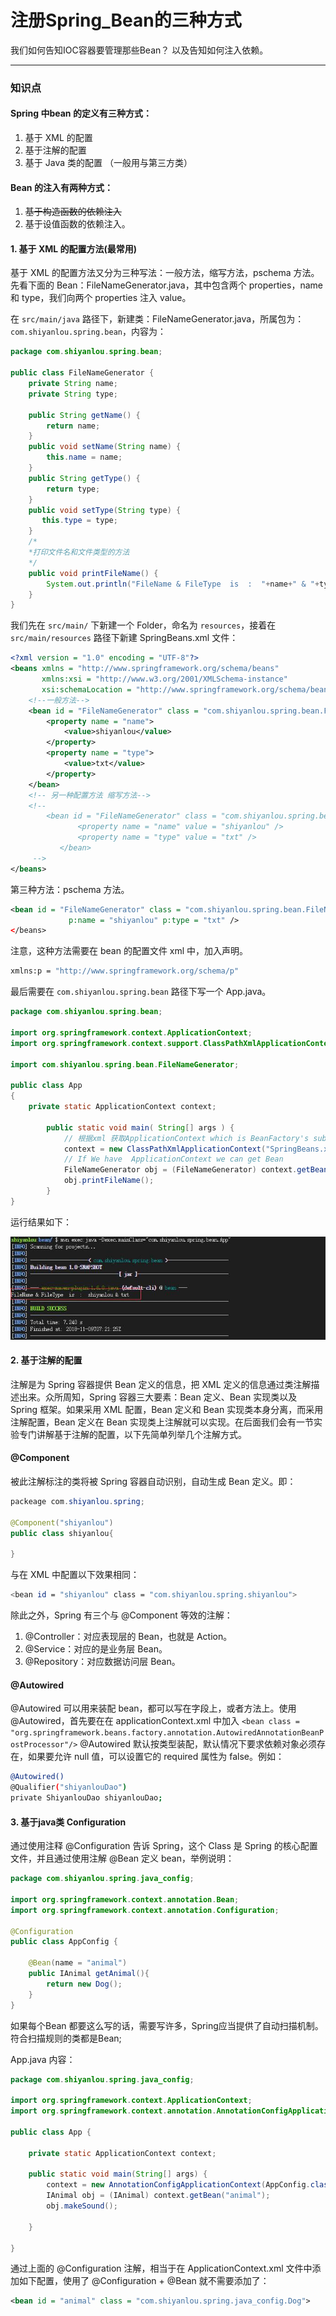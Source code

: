 # 注册Spring_Bean的三种方式

我们如何告知IOC容器要管理那些Bean？ 以及告知如何注入依赖。

----

### 知识点

#### Spring 中bean 的定义有三种方式：

1. 基于 XML 的配置
2. 基于注解的配置
3. 基于 Java 类的配置 （一般用与第三方类）

#### Bean 的注入有两种方式：

1. ~~基于构造函数的依赖注入~~
2. 基于设值函数的依赖注入。



#### 1. 基于 XML 的配置方法(最常用)

基于 XML 的配置方法又分为三种写法：一般方法，缩写方法，pschema 方法。先看下面的 Bean：FileNameGenerator.java，其中包含两个 properties，name 和 type，我们向两个 properties 注入 value。

在 `src/main/java` 路径下，新建类：FileNameGenerator.java，所属包为：`com.shiyanlou.spring.bean`，内容为：

```java
package com.shiyanlou.spring.bean;

public class FileNameGenerator {
    private String name;
    private String type;

    public String getName() {
        return name;
    }
    public void setName(String name) {
        this.name = name;
    }
    public String getType() {
        return type;
    }
    public void setType(String type) {
       this.type = type;
    }
    /*
    *打印文件名和文件类型的方法
    */
    public void printFileName() {
        System.out.println("FileName & FileType  is  :  "+name+" & "+type);
    }
}
```

我们先在 `src/main/` 下新建一个 Folder，命名为 `resources`，接着在 `src/main/resources` 路径下新建 SpringBeans.xml 文件：

```xml
<?xml version = "1.0" encoding = "UTF-8"?>
<beans xmlns = "http://www.springframework.org/schema/beans"
       xmlns:xsi = "http://www.w3.org/2001/XMLSchema-instance"
       xsi:schemaLocation = "http://www.springframework.org/schema/beans http://www.springframework.org/schema/beans/spring-beans.xsd">
    <!--一般方法-->
    <bean id = "FileNameGenerator" class = "com.shiyanlou.spring.bean.FileNameGenerator">
        <property name = "name">
            <value>shiyanlou</value>
        </property>
        <property name = "type">
            <value>txt</value>
        </property>
    </bean>
    <!-- 另一种配置方法 缩写方法-->
    <!--
        <bean id = "FileNameGenerator" class = "com.shiyanlou.spring.bean.FileNameGenerator">
               <property name = "name" value = "shiyanlou" />
               <property name = "type" value = "txt" />
           </bean>
     -->
</beans>
```

第三种方法：pschema 方法。

```xml
<bean id = "FileNameGenerator" class = "com.shiyanlou.spring.bean.FileNameGenerator"
             p:name = "shiyanlou" p:type = "txt" />
</beans>
```

注意，这种方法需要在 bean 的配置文件 xml 中，加入声明。

```bash
xmlns:p = "http://www.springframework.org/schema/p"
```

最后需要在 `com.shiyanlou.spring.bean` 路径下写一个 App.java。

```java
package com.shiyanlou.spring.bean;

import org.springframework.context.ApplicationContext;
import org.springframework.context.support.ClassPathXmlApplicationContext;

import com.shiyanlou.spring.bean.FileNameGenerator;

public class App
{
    private static ApplicationContext context;
	
        public static void main( String[] args ) {
            // 根据xml 获取ApplicationContext which is BeanFactory's subClass. 
            context = new ClassPathXmlApplicationContext("SpringBeans.xml");
            // If We have  ApplicationContext we can get Bean
            FileNameGenerator obj = (FileNameGenerator) context.getBean("FileNameGenerator");
            obj.printFileName();
        }
}
```

运行结果如下：

![pic](1.1_Bean的三种方式.assets/document-uid441493labid8432timestamp1541748103701.png)

#### 2. 基于注解的配置

注解是为 Spring 容器提供 Bean 定义的信息，把 XML 定义的信息通过类注解描述出来。众所周知，Spring 容器三大要素：Bean 定义、Bean 实现类以及 Spring 框架。如果采用 XML 配置，Bean 定义和 Bean 实现类本身分离，而采用注解配置，Bean 定义在 Bean 实现类上注解就可以实现。在后面我们会有一节实验专门讲解基于注解的配置，以下先简单列举几个注解方式。

#### @Component

被此注解标注的类将被 Spring 容器自动识别，自动生成 Bean 定义。即：

```java
packeage com.shiyanlou.spring;

@Component("shiyanlou")
public class shiyanlou{

}
```

与在 XML 中配置以下效果相同：

```bash
<bean id = "shiyanlou" class = "com.shiyanlou.spring.shiyanlou">
```

除此之外，Spring 有三个与 @Component 等效的注解：

1. @Controller：对应表现层的 Bean，也就是 Action。
2. @Service：对应的是业务层 Bean。
3. @Repository：对应数据访问层 Bean。

#### @Autowired  

@Autowired 可以用来装配 bean，都可以写在字段上，或者方法上。使用 @Autowired，首先要在在 applicationContext.xml 中加入 `<bean class = "org.springframework.beans.factory.annotation.AutowiredAnnotationBeanPostProcessor"/>`         @Autowired 默认按类型装配，默认情况下要求依赖对象必须存在，如果要允许 null 值，可以设置它的 required 属性为 false。例如：

```bash
@Autowired()
@Qualifier("shiyanlouDao")
private ShiyanlouDao shiyanlouDao;
```

#### 3. 基于java类 Configuration

通过使用注释 @Configuration 告诉 Spring，这个 Class 是 Spring 的核心配置文件，并且通过使用注解 @Bean 定义 bean，举例说明：

```java
package com.shiyanlou.spring.java_config;

import org.springframework.context.annotation.Bean;
import org.springframework.context.annotation.Configuration;

@Configuration
public class AppConfig {

    @Bean(name = "animal")
    public IAnimal getAnimal(){
        return new Dog();
    }
}
```

如果每个Bean 都要这么写的话，需要写许多，Spring应当提供了自动扫描机制。符合扫描规则的类都是Bean;

App.java 内容：

```java
package com.shiyanlou.spring.java_config;

import org.springframework.context.ApplicationContext;
import org.springframework.context.annotation.AnnotationConfigApplicationContext;

public class App {

    private static ApplicationContext context;

    public static void main(String[] args) {
        context = new AnnotationConfigApplicationContext(AppConfig.class);
        IAnimal obj = (IAnimal) context.getBean("animal");
        obj.makeSound();

    }

}
```

通过上面的 @Configuration 注解，相当于在 ApplicationContext.xml 文件中添加如下配置，使用了 @Configuration + @Bean 就不需要添加了：

```xml
<bean id = "animal" class = "com.shiyanlou.spring.java_config.Dog">
```

